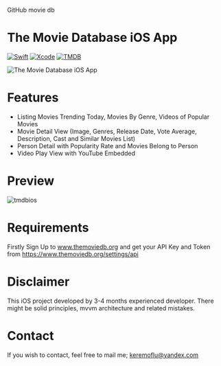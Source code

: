 GitHub movie db


# The Movie Database iOS App

[![Swift](https://img.shields.io/badge/Swift-5-FF995A?labelColor=868686&style=flat&link=https://www.swift.org/)](https://www.swift.org/)
[![Xcode](https://img.shields.io/badge/Xcode-3D8ED9?style=flat&link=https://developer.apple.com/xcode//)](https://developer.apple.com/xcode/)
[![TMDB](https://img.shields.io/badge/TMDB-API-3CC161?labelColor=868686&style=flat&link=https://www.themoviedb.org/)](https://www.themoviedb.org/)

![The Movie Database iOS App](https://github.com/keremoflu/The-Movie-Database-iOS-App/assets/4960295/511e562c-661b-4dd1-af64-23cc40dddda3)


# Features
* Listing Movies Trending Today, Movies By Genre, Videos of Popular Movies
* Movie Detail View (Image, Genres, Release Date, Vote Average, Description, Cast and Similar Movies List)
* Person Detail with Popularity Rate and Movies Belong to Person
* Video Play View with YouTube Embedded

# Preview
![tmdbios](https://github.com/keremoflu/The-Movie-Database-iOS-App/assets/4960295/7ef5b40b-49ab-4b43-a748-10ede1fdd8f8)

# Requirements
Firstly Sign Up to www.themoviedb.org and get your API Key and Token from https://www.themoviedb.org/settings/api

# Disclaimer
This iOS project developed by 3-4 months experienced developer. There might be solid principles, mvvm architecture and related mistakes.

# Contact
If you wish to contact, feel free to mail me; keremoflu@yandex.com
